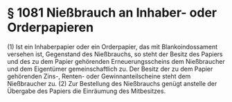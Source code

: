 # § 1081 Nießbrauch an Inhaber- oder Orderpapieren
(1) Ist ein Inhaberpapier oder ein Orderpapier, das mit Blankoindossament versehen ist, Gegenstand des Nießbrauchs, so steht der Besitz des Papiers und des zu dem Papier gehörenden Erneuerungsscheins dem Nießbraucher und dem Eigentümer gemeinschaftlich zu. Der Besitz der zu dem Papier gehörenden Zins-, Renten- oder Gewinnanteilscheine steht dem Nießbraucher zu.
(2) Zur Bestellung des Nießbrauchs genügt anstelle der Übergabe des Papiers die Einräumung des Mitbesitzes.